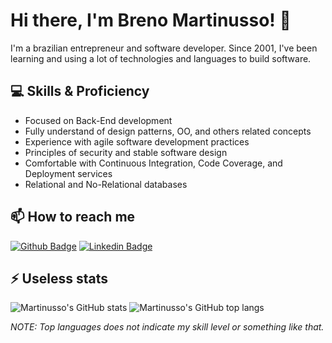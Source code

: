 # Hi there, I'm Breno Martinusso! 👋

I'm a brazilian entrepreneur and software developer. Since 2001, I've been learning and using a lot of technologies and languages to build software.

## 💻 Skills & Proficiency

- Focused on Back-End development
- Fully understand of design patterns, OO, and others related concepts
- Experience with agile software development practices
- Principles of security and stable software design
- Comfortable with Continuous Integration, Code Coverage, and Deployment services
- Relational and No-Relational databases

## 📫  How to reach me

[![Github Badge](https://img.shields.io/badge/-Github-000?style=plastic&logo=Github&logoColor=white)](https://github.com/martinusso)
[![Linkedin Badge](https://img.shields.io/badge/-LinkedIn-blue?style=plastic&logo=Linkedin&logoColor=white)](https://www.linkedin.com/in/martinusso/)

## ⚡ Useless stats

![Martinusso's GitHub stats](https://github-readme-stats.vercel.app/api?username=martinusso)
![Martinusso's GitHub top langs](https://github-readme-stats.vercel.app/api/top-langs/?username=martinusso&layout=compact)

*NOTE: Top languages does not indicate my skill level or something like that.*
